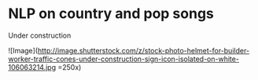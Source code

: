# NLP on country and pop songs

Under construction

![Image](http://image.shutterstock.com/z/stock-photo-helmet-for-builder-worker-traffic-cones-under-construction-sign-icon-isolated-on-white-106063214.jpg =250x)